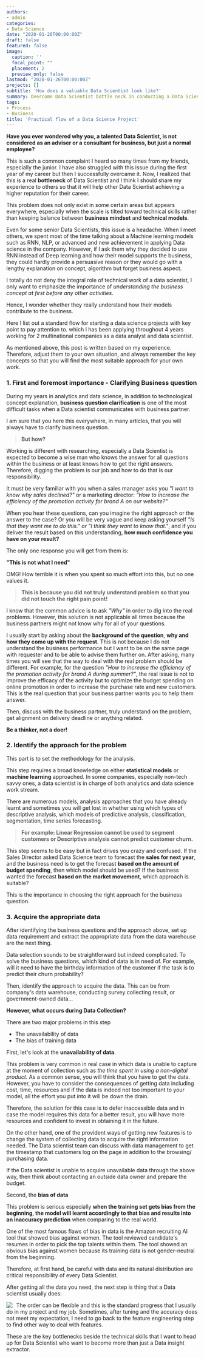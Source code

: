 ```yaml
---
authors:
- admin
categories:
- Data Science
date: "2020-01-26T00:00:00Z"
draft: false
featured: false
image:
  caption: ''
  focal_point: ""
  placement: 2
  preview_only: false
lastmod: "2020-01-26T00:00:00Z"
projects: []
subtitle: 'How does a valuable Data Scientist look like?'
summary: Overcome Data Scientist bottle neck in conducting a Data Science Project in real business context to become a valuable employee'
tags:
- Process
- Business
title: 'Practical flow of a Data Science Project'
---
```


**Have you ever wondered why you, a talented Data Scientist, is not considered as an adviser or a consultant for business, but just a normal employee?**

This is such a common complaint I heard so many times from my friends, especially the junior. I have also struggled with this issue during the first year of my career but then I successfully overcame it. Now, I realized that this is a real **bottleneck** of Data Scientist and I think I should share my experience to others so that it will help other Data Scientist achieving a higher reputation for their career. 

This problem does not only exist in some certain areas but appears everywhere, especially when the scale is tilted toward technical skills rather than keeping balance between **business mindset** and **technical models**.

Even for some senior Data Scientists, this issue is a headache. When I meet others, we spent most of the time talking about a Machine learning models such as RNN, NLP, or advanced and new achievement in applying Data science in the company. However, if I ask them why they decided to use RNN instead of Deep learning and how their model supports the business, they could hardly provide a persuasive reason or they would go with a lengthy explanation on concept, algorithm but forget business aspect. 

I totally do not deny the integral role of technical work of a data scientist, I only want to emphasize the importance of *understanding the business concept at first before any other activities*.

Hence, I wonder whether they really understand how their models contribute to the business. 

Here I list out a standard flow for starting a data science projects with key point to pay attention to. which I has been applying throughout 4 years working for 2 multinational companies as a data analyst and data scientist.

As mentioned above, this post is written based on my experience. Therefore, adjust them to your own situation, and always remember the key concepts so that you will find the most suitable approach for your own work.


### 1. First and foremost importance - Clarifying Business question

During my years in analytics and data science, in addition to technological concept explanation, **business question clarification** is one of the most difficult tasks when a Data scientist communicates with business partner. 

I am sure that you here this everywhere, in many articles, that you will always have to clarify business question. 

>**But how?**

Working is different with researching, especially a Data Scientist is expected to become a wise man who knows the answer for all questions within the business or at least knows how to get the right answers. Therefore, digging the problem is our job and how to do that is our responsibility.

It must be very familiar with you when a sales manager asks you *"I want to know why sales declined?"* or a marketing director: *"How to increase the efficiency of the promotion activity for brand A on our website?"*

When you hear these questions, can you imagine the right approach or the answer to the case? Or you will be very vague and keep asking yourself *"Is that they want me to do this." or "I think they want to know that."*, and if you deliver the result based on this understanding, **how much confidence you have on your result?** 

The only one response you will get from them is:

**"This is not what I need"**

OMG! How terrible it is when you spent so much effort into this, but no one values it.

> **This is because you did not truly understand problem so that you did not touch the right pain point!**

I know that the common advice is to ask *"Why"* in order to dig into the real problems. However, this solution is not applicable all times because the business partners might not know why for all of your questions.

I usually start by asking about the **background of the question**, **why and how they come up with the request**. This is not because I do not understand the business performance but I want to be on the same page with requester and to be able to advise them further on. After asking, many times you will see that the way to deal with the real problem should be different. For example, for the question *"How to increase the efficiency of the promotion activity for brand A during summer?"*, the real issue is not to improve the efficacy of the activity but to optimize the budget spending on online promotion in order to increase the purchase rate and new customers. This is the real question that your business partner wants you to help them answer. 

Then, discuss with the business partner, truly understand on the problem, get alignment on delivery deadline or anything related.

**Be a thinker, not a doer!**


### 2. Identify the approach for the problem

This part is to set the methodology for the analysis.

This step requires a broad knowledge on either **statistical models** or **machine learning** approached. In some companies, especially non-tech savvy ones, a data scientist is in charge of both analytics and data science work stream. 

There are numerous models, analysis approaches that you have already learnt and sometimes you will get lost in whether using which types of descriptive analysis, which models of predictive analysis, classification, segmentation, time series forecasting. 

>**For example: Linear Regression cannot be used to segment customers or Descriptive analysis cannot predict customer churn.**

This step seems to be easy but in fact drives you crazy and confused. If the Sales Director asked Data Science team to forecast the **sales for next year**, and the business need is to get the forecast **based on the amount of budget spending**, then which model should be used?
If the business wanted the forecast **based on the market movement**, which approach is suitable? 

This is the importance in choosing the right approach for the business question. 

### 3. Acquire the appropriate data

After identifying the business questions and the approach above, set up data requirement and extract the appropriate data from the data warehouse are the next thing.

Data selection sounds to be straightforward but indeed complicated. To solve the business questions, which kind of data is in need of. For example, will it need to have the birthday information of the customer if the task is to predict their churn probability?

Then, identify the approach to acquire the data. This can be from company's data warehouse, conducting survey collecting result, or government-owned data... 

**However, what occurs during Data Collection?**

There are two major problems in this step

* The unavailability of data
* The bias of training data 

First, let's look at the **unavailability of data**. 

This problem is very common in real case in which data is unable to capture at the moment of collection such as *the time spent in using a non-digital product*. As a common sense, you will think that you have to get the data. However, you have to consider the consequences of getting data including cost, time, resources and if the data is indeed not too important to your model, all the effort you put into it will be down the drain.

Therefore, the solution for this case is to defer inaccessible data and in case the model requires this data for a better result, you will have more resources and confident to invest in obtaining it in the future.

On the other hand, one of the provident ways of getting new features is to change the system of collecting data to acquire the right information needed. The Data scientist team can discuss with data management to get the timestamp that customers log on the page in addition to the browsing/ purchasing data. 

If the Data scientist is unable to acquire unavailable data through the above way, then think about contacting an outside data owner and prepare the budget.

Second, the **bias of data**

This problem is serious especially **when the training set gets bias from the beginning, the model will learnt accordingly to that bias and results into an inaccuracy prediction** when comparing to the real world.

One of the most famous flaws of bias in data is the Amazon recruiting AI tool that showed bias against women. The tool reviewed candidate's resumes in order to pick the top talents within them. The tool showed an obvious bias against women because its training data is not gender-neutral from the beginning.

Therefore, at first hand, be careful with data and its natural distribution are critical responsibility of every Data Scientist.

After getting all the data you need, the next step is thing that a Data scientist usually does: 

<img src="DS_Flow.jpg"
     style="float: left; margin-right: 10px;" />

The order can be flexible and this is the standard progress that I usually do in my project and my job. Sometimes, after tuning and the accuracy does not meet my expectation, I need to go back to the feature engineering step to find other way to deal with features.

These are the key bottlenecks beside the technical skills that I want to head up for Data Scientist who want to become more than just a Data insight extractor.